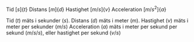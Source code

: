 Tid $[s] \{t\}$
Distans $[m] \{d\}$
Hastighet $[m/s] \{v\}$
Acceleration $[m/s^2] \{a\}$

Tid $(t)$ mäts i sekunder $(s)$.
Distans $(d)$ mäts i meter $(m)$.
Hastighet $(v)$ mäts i meter per sekunder $(m/s)$
Acceleration $(a)$ mäts i meter per sekund per sekund $(m/s/s)$,
eller hastighet per sekund $(v/s)$